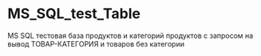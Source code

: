 # MS_SQL_test_Table
MS SQL тестовая база продуктов и категорий продуктов с запросом на вывод ТОВАР-КАТЕГОРИЯ и товаров без категории
